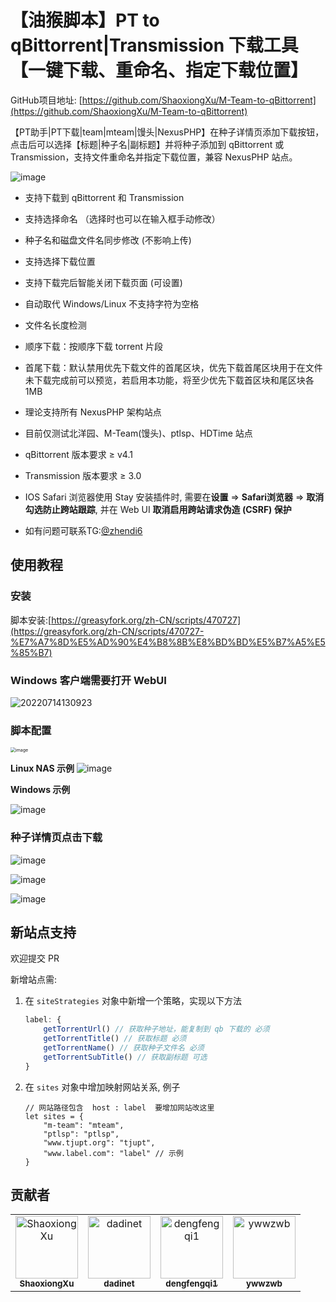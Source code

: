 # 【油猴脚本】PT to qBittorrent|Transmission 下载工具 【一键下载、重命名、指定下载位置】

GitHub项目地址: [https://github.com/ShaoxiongXu/M-Team-to-qBittorrent](https://github.com/ShaoxiongXu/M-Team-to-qBittorrent)

【PT助手|PT下载|team|mteam|馒头|NexusPHP】在种子详情页添加下载按钮，点击后可以选择【标题|种子名|副标题】并将种子添加到 qBittorrent 或 Transmission，支持文件重命名并指定下载位置，兼容 NexusPHP 站点。

![image](https://github.com/ShaoxiongXu/M-Team-to-qBittorrent/assets/127823819/ee602b67-1939-45fc-8a74-b4ab31f12083)

- 支持下载到 qBittorrent 和 Transmission

- 支持选择命名 （选择时也可以在输入框手动修改）
  
- 种子名和磁盘文件名同步修改 (不影响上传)
  
- 支持选择下载位置

- 支持下载完后智能关闭下载页面 (可设置)
  
- 自动取代 Windows/Linux 不支持字符为空格

- 文件名长度检测

- 顺序下载：按顺序下载 torrent 片段

- 首尾下载：默认禁用优先下载文件的首尾区块，优先下载首尾区块用于在文件未下载完成前可以预览，若启用本功能，将至少优先下载首区块和尾区块各1MB

- 理论支持所有 NexusPHP 架构站点

- 目前仅测试北洋园、M-Team(馒头)、ptlsp、HDTime 站点

- qBittorrent 版本要求 ≥ v4.1

- Transmission 版本要求 ≥ 3.0

- IOS Safari 浏览器使用 Stay 安装插件时, 需要在**设置** => **Safari浏览器** => **取消勾选防止跨站跟踪**, 并在 Web UI **取消启用跨站请求伪造 (CSRF) 保护**

- 如有问题可联系TG:[@zhendi6](https://t.me/zhendi6)

## 使用教程 

### 安装

脚本安装:[https://greasyfork.org/zh-CN/scripts/470727](https://greasyfork.org/zh-CN/scripts/470727-%E7%A7%8D%E5%AD%90%E4%B8%8B%E8%BD%BD%E5%B7%A5%E5%85%B7)



### Windows 客户端需要打开 WebUI

![20220714130923](https://github.com/ShaoxiongXu/M-Team-to-qBittorrent/assets/127823819/4d8cf059-84b1-4ac7-82a6-9da27880ffc8)


### 脚本配置

<img src="https://github.com/ShaoxiongXu/M-Team-to-qBittorrent/assets/127823819/f92f2356-402a-41a4-a8b0-d6a163e5bac0" alt="image" style="zoom: 50%;" />

**Linux NAS 示例**
![image](https://github.com/ShaoxiongXu/M-Team-to-qBittorrent/assets/127823819/4cb66f1f-1063-495e-a267-9613a037b7b8)


**Windows 示例**

![image](https://github.com/ShaoxiongXu/M-Team-to-qBittorrent/assets/127823819/ddee873d-2f3c-414d-9dc0-52b64e50e415)


### 种子详情页点击下载

![image](https://github.com/ShaoxiongXu/script/assets/127823819/bc33dc63-6c9c-4086-8c53-3cdfb722c74b)

![image](https://github.com/ShaoxiongXu/M-Team-to-qBittorrent/assets/127823819/ee602b67-1939-45fc-8a74-b4ab31f12083)

![image](https://github.com/ShaoxiongXu/M-Team-to-qBittorrent/assets/127823819/e675eb78-d244-4d3a-b135-f0c9cc47290d)


## 新站点支持

欢迎提交 PR

新增站点需: 
1. 在 `siteStrategies` 对象中新增一个策略，实现以下方法
    ```javascript
    label: {
        getTorrentUrl() // 获取种子地址，能复制到 qb 下载的 必须
        getTorrentTitle() // 获取标题 必须
        getTorrentName() // 获取种子文件名 必须
        getTorrentSubTitle() // 获取副标题 可选
    }
    ```
2. 在 `sites` 对象中增加映射网站关系, 例子
    ```
    // 网站路径包含  host : label  要增加网站改这里
    let sites = {
        "m-team": "mteam",
        "ptlsp": "ptlsp",
        "www.tjupt.org": "tjupt",
        "www.label.com": "label" // 示例
    }
    ```
## 贡献者

<!-- readme: contributors -start -->
<table>
<tr>
    <td align="center">
        <a href="https://github.com/ShaoxiongXu">
            <img src="https://avatars.githubusercontent.com/u/127823819?v=4" width="100;" alt="ShaoxiongXu"/>
            <br />
            <sub><b>ShaoxiongXu</b></sub>
        </a>
    </td>
    <td align="center">
        <a href="https://github.com/dadinet">
            <img src="https://avatars.githubusercontent.com/u/131777059?v=4" width="100;" alt="dadinet"/>
            <br />
            <sub><b>dadinet</b></sub>
        </a>
    </td>
    <td align="center">
        <a href="https://github.com/dengfengqi1">
            <img src="https://avatars.githubusercontent.com/u/139300420?v=4" width="100;" alt="dengfengqi1"/>
            <br />
            <sub><b>dengfengqi1</b></sub>
        </a>
    </td>
    <td align="center">
        <a href="https://github.com/ywwzwb">
            <img src="https://avatars.githubusercontent.com/u/13915067?v=4" width="100;" alt="ywwzwb"/>
            <br />
            <sub><b>ywwzwb</b></sub>
        </a>
    </td></tr>
</table>
<!-- readme: contributors -end -->
